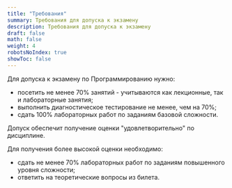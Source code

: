 ```yaml
---
title: "Требования"
summary: Требования для допуска к экзамену
description: Требования для допуска к экзамену
draft: false
math: false
weight: 4
robotsNoIndex: true
showToc: false
---
```


Для допуска к экзамену по Программированию нужно:

* посетить не менее 70% занятий - учитываются как лекционные, так и лабораторные занятия;
* выполнить диагностическое тестирование не менее, чем на 70%;
* сдать 100% лабораторных работ по заданиям базовой сложности.


Допуск обеспечит получение оценки "удовлетворительно" по дисциплине.


Для получения более высокой оценки необходимо:
* сдать не менее 70% лабораторных работ по заданиям повышенного уровня сложности;
* ответить на теоретические вопросы из билета.
